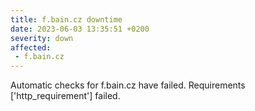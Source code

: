 ```yaml
---
title: f.bain.cz downtime
date: 2023-06-03 13:35:51 +0200
severity: down
affected:
 - f.bain.cz
---
```

Automatic checks for f.bain.cz have failed. Requirements ['http_requirement'] failed.
